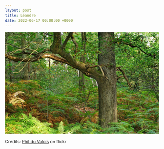 ```yaml
---
layout: post
title: Léandre
date: 2022-06-17 00:00:00 +0000
---
```


![Léandre](/images/2022-06-17.jpg)

Crédits: [Phil du Valois](https://www.flickr.com/people/37149125@N04/) on flickr
